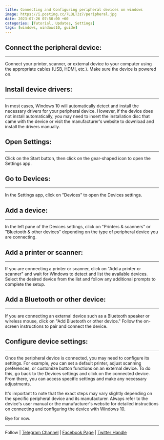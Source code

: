```yaml
---
title: Connecting and Configuring peripheral devices on windows
image: https://i.postimg.cc/7LQLT3z7/peripheral.jpg
date: 2023-07-26 07:50:00 +60
categories: [Tutorial, Updates, Settings]
tags: [windows, windows10, guide]
---
```



## Connect the peripheral device: 

---

Connect your printer, scanner, or external device to your computer using the appropriate cables (USB, HDMI, etc.). Make sure the device is powered on.

## Install device drivers: 

---

In most cases, Windows 10 will automatically detect and install the necessary drivers for your peripheral device. However, if the device does not install automatically, you may need to insert the installation disc that came with the device or visit the manufacturer's website to download and install the drivers manually.

## Open Settings: 

---

Click on the Start button, then click on the gear-shaped icon to open the Settings app.

## Go to Devices: 

---

In the Settings app, click on "Devices" to open the Devices settings.

## Add a device: 

---

In the left pane of the Devices settings, click on "Printers & scanners" or "Bluetooth & other devices" depending on the type of peripheral device you are connecting.

## Add a printer or scanner: 

---

If you are connecting a printer or scanner, click on "Add a printer or scanner" and wait for Windows to detect and list the available devices. Select the desired device from the list and follow any additional prompts to complete the setup.

## Add a Bluetooth or other device: 

---

If you are connecting an external device such as a Bluetooth speaker or wireless mouse, click on "Add Bluetooth or other device." Follow the on-screen instructions to pair and connect the device.

## Configure device settings: 

---

Once the peripheral device is connected, you may need to configure its settings. For example, you can set a default printer, adjust scanning preferences, or customize button functions on an external device. To do this, go back to the Devices settings and click on the connected device. From there, you can access specific settings and make any necessary adjustments.

It's important to note that the exact steps may vary slightly depending on the specific peripheral device and its manufacturer. Always refer to the device's user manual or the manufacturer's website for detailed instructions on connecting and configuring the device with Windows 10.


Bye for now.  

---

Follow | [Telegram Channel](https://t.me/pcdrills/) | [Facebook Page](https://facebook.com/pcdrillsofficial/) | [Twitter Handle](https://twitter.com/pc_drills)

